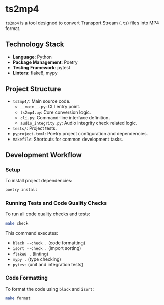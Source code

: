 # ts2mp4

`ts2mp4` is a tool designed to convert Transport Stream (`.ts`) files into MP4 format.

## Technology Stack

*   **Language**: Python
*   **Package Management**: Poetry
*   **Testing Framework**: pytest
*   **Linters**: flake8, mypy

## Project Structure

*   `ts2mp4/`: Main source code.
    *   `__main__.py`: CLI entry point.
    *   `ts2mp4.py`: Core conversion logic.
    *   `cli.py`: Command-line interface definition.
    *   `audio_integrity.py`: Audio integrity check related logic.
*   `tests/`: Project tests.
*   `pyproject.toml`: Poetry project configuration and dependencies.
*   `Makefile`: Shortcuts for common development tasks.

## Development Workflow

### Setup

To install project dependencies:

```bash
poetry install
```

### Running Tests and Code Quality Checks

To run all code quality checks and tests:

```bash
make check
```

This command executes:
*   `black --check .` (code formatting)
*   `isort --check .` (import sorting)
*   `flake8 .` (linting)
*   `mypy .` (type checking)
*   `pytest` (unit and integration tests)

### Code Formatting

To format the code using `black` and `isort`:

```bash
make format
```